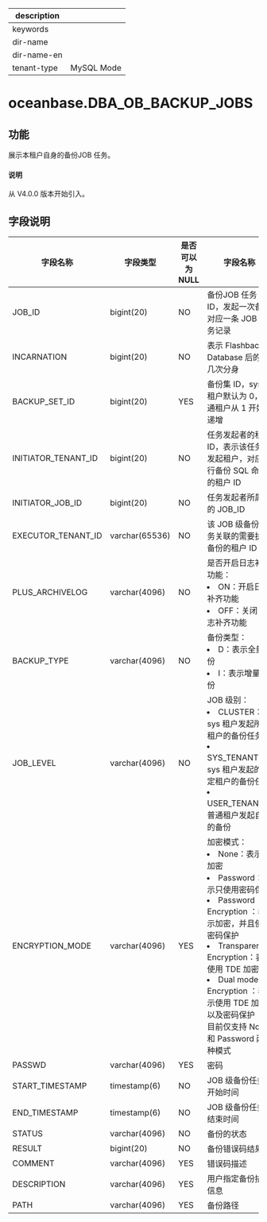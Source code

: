 |description||
|---|---|
|keywords||
|dir-name||
|dir-name-en||
|tenant-type|MySQL Mode|

# oceanbase.DBA_OB_BACKUP_JOBS

## 功能

展示本租户自身的备份JOB 任务。

<main id="notice" type='explain'>
  <h4>说明</h4>
  <p>从 V4.0.0 版本开始引入。</p>
</main>

## 字段说明

| 字段名称 | 字段类型 | 是否可以为 NULL | 字段名称 |
| ------- | -------- | -------------- | ------- |
| JOB_ID | bigint(20) | NO | 备份JOB 任务 ID，发起一次备份对应一条 JOB 任务记录 |
| INCARNATION | bigint(20) | NO | 表示 Flashback Database 后的第几次分身 |
| BACKUP_SET_ID | bigint(20) | YES | 备份集 ID，sys 租户默认为 0，普通租户从 1 开始递增 |
| INITIATOR_TENANT_ID | bigint(20) | NO | 任务发起者的租户 ID，表示该任务的发起租户，对应执行备份 SQL 命令的租户 ID |
| INITIATOR_JOB_ID | bigint(20) | NO | 任务发起者所属于的 JOB_ID |
| EXECUTOR_TENANT_ID | varchar(65536) | NO | 该 JOB 级备份任务关联的需要执行备份的租户 ID |
| PLUS_ARCHIVELOG | varchar(4096) | NO | 是否开启日志补齐功能：<li>ON：开启日志补齐功能<li>OFF：关闭日志补齐功能|
| BACKUP_TYPE | varchar(4096) | NO | 备份类型：<li>D：表示全量备份<li>I：表示增量备份 |
| JOB_LEVEL | varchar(4096) | NO | JOB 级别：<li>CLUSTER：sys 租户发起所有租户的备份任务<li>SYS_TENANT：sys 租户发起的指定租户的备份任务<li>USER_TENANT：普通租户发起自身的备份 |
| ENCRYPTION_MODE | varchar(4096) | YES | 加密模式：<li>None：表示不加密<li>Password：表示只使用密码保护<li>Password Encryption ：表示加密，并且使用密码保护<li>Transparent Encryption：表示使用 TDE 加密<li>Dual mode Encryption ：表示使用 TDE 加密以及密码保护<br>目前仅支持 None 和 Password 两种模式 |
| PASSWD | varchar(4096) | YES | 密码 |
| START_TIMESTAMP | timestamp(6) | NO | JOB 级备份任务开始时间 |
| END_TIMESTAMP | timestamp(6) | NO | JOB 级备份任务结束时间 |
| STATUS | varchar(4096) | NO | 备份的状态 |
| RESULT | bigint(20) | NO | 备份错误码结果 |
| COMMENT | varchar(4096) | YES | 错误码描述 |
| DESCRIPTION | varchar(4096) | YES | 用户指定备份描述信息 |
| PATH | varchar(4096) | YES | 备份路径 |
